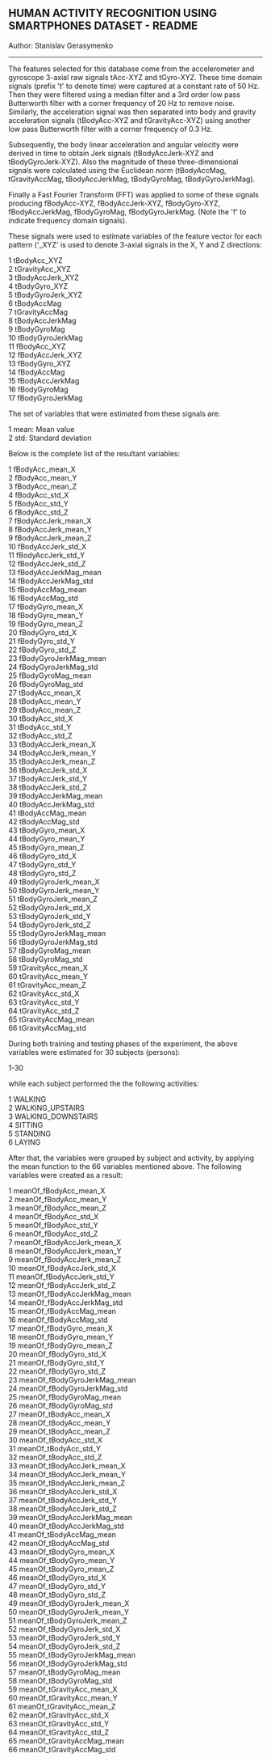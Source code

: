 ## HUMAN ACTIVITY RECOGNITION USING SMARTPHONES DATASET - README
Author: Stanislav Gerasymenko


---
The features selected for this database come from the accelerometer and gyroscope 3-axial raw signals tAcc-XYZ and tGyro-XYZ. These time domain signals (prefix 't' to denote time) were captured at a constant rate of 50 Hz. Then they were filtered using a median filter and a 3rd order low pass Butterworth filter with a corner frequency of 20 Hz to remove noise. Similarly, the acceleration signal was then separated into body and gravity acceleration signals (tBodyAcc-XYZ and tGravityAcc-XYZ) using another low pass Butterworth filter with a corner frequency of 0.3 Hz.  
  
Subsequently, the body linear acceleration and angular velocity were derived in time to obtain Jerk signals (tBodyAccJerk-XYZ and tBodyGyroJerk-XYZ). Also the magnitude of these three-dimensional signals were calculated using the Euclidean norm (tBodyAccMag, tGravityAccMag, tBodyAccJerkMag, tBodyGyroMag, tBodyGyroJerkMag).  
  
Finally a Fast Fourier Transform (FFT) was applied to some of these signals producing fBodyAcc-XYZ, fBodyAccJerk-XYZ, fBodyGyro-XYZ, fBodyAccJerkMag, fBodyGyroMag, fBodyGyroJerkMag. (Note the 'f' to indicate frequency domain signals).  
  
These signals were used to estimate variables of the feature vector for each pattern ('_XYZ' is used to denote 3-axial signals in the X, Y and Z directions:

1       tBodyAcc_XYZ  
2	tGravityAcc_XYZ  
3	tBodyAccJerk_XYZ  
4	tBodyGyro_XYZ  
5	tBodyGyroJerk_XYZ  
6	tBodyAccMag  
7	tGravityAccMag  
8	tBodyAccJerkMag  
9	tBodyGyroMag  
10	tBodyGyroJerkMag  
11	fBodyAcc_XYZ  
12	fBodyAccJerk_XYZ  
13	fBodyGyro_XYZ  
14	fBodyAccMag  
15	fBodyAccJerkMag  
16	fBodyGyroMag  
17	fBodyGyroJerkMag  
  
  
  
The set of variables that were estimated from these signals are:  
  
1       mean: Mean value  
2       std: Standard deviation  
  
  
  
Below is the complete list of the resultant variables:  
  
1       fBodyAcc_mean_X  
2	fBodyAcc_mean_Y  
3	fBodyAcc_mean_Z  
4	fBodyAcc_std_X  
5	fBodyAcc_std_Y  
6	fBodyAcc_std_Z  
7	fBodyAccJerk_mean_X  
8	fBodyAccJerk_mean_Y  
9	fBodyAccJerk_mean_Z  
10	fBodyAccJerk_std_X  
11	fBodyAccJerk_std_Y  
12	fBodyAccJerk_std_Z  
13	fBodyAccJerkMag_mean  
14	fBodyAccJerkMag_std  
15	fBodyAccMag_mean  
16	fBodyAccMag_std  
17	fBodyGyro_mean_X  
18	fBodyGyro_mean_Y  
19	fBodyGyro_mean_Z  
20	fBodyGyro_std_X  
21	fBodyGyro_std_Y  
22	fBodyGyro_std_Z  
23	fBodyGyroJerkMag_mean  
24	fBodyGyroJerkMag_std  
25	fBodyGyroMag_mean  
26	fBodyGyroMag_std  
27	tBodyAcc_mean_X  
28	tBodyAcc_mean_Y  
29	tBodyAcc_mean_Z  
30	tBodyAcc_std_X  
31	tBodyAcc_std_Y  
32	tBodyAcc_std_Z  
33	tBodyAccJerk_mean_X  
34	tBodyAccJerk_mean_Y  
35	tBodyAccJerk_mean_Z  
36	tBodyAccJerk_std_X  
37	tBodyAccJerk_std_Y  
38	tBodyAccJerk_std_Z  
39	tBodyAccJerkMag_mean  
40	tBodyAccJerkMag_std  
41	tBodyAccMag_mean  
42	tBodyAccMag_std  
43	tBodyGyro_mean_X  
44	tBodyGyro_mean_Y  
45	tBodyGyro_mean_Z  
46	tBodyGyro_std_X  
47	tBodyGyro_std_Y  
48	tBodyGyro_std_Z  
49	tBodyGyroJerk_mean_X  
50	tBodyGyroJerk_mean_Y  
51	tBodyGyroJerk_mean_Z  
52	tBodyGyroJerk_std_X  
53	tBodyGyroJerk_std_Y  
54	tBodyGyroJerk_std_Z  
55	tBodyGyroJerkMag_mean  
56	tBodyGyroJerkMag_std  
57	tBodyGyroMag_mean  
58	tBodyGyroMag_std  
59	tGravityAcc_mean_X  
60	tGravityAcc_mean_Y  
61	tGravityAcc_mean_Z  
62	tGravityAcc_std_X  
63	tGravityAcc_std_Y  
64	tGravityAcc_std_Z  
65	tGravityAccMag_mean  
66	tGravityAccMag_std  
  
  
  
During both training and testing phases of the experiment, the above variables were estimated for 30 subjects (persons):  
  
1-30  
  
  
  
while each subject performed the the following activities:  
  
1       WALKING  
2	WALKING_UPSTAIRS  
3	WALKING_DOWNSTAIRS  
4	SITTING  
5	STANDING  
6	LAYING  
  
  
  
After that, the variables were grouped by subject and activity, by applying the mean function to the 66 variables mentioned above. The following variables were created as a result:  
  
1       meanOf_fBodyAcc_mean_X  
2	meanOf_fBodyAcc_mean_Y  
3	meanOf_fBodyAcc_mean_Z  
4	meanOf_fBodyAcc_std_X  
5	meanOf_fBodyAcc_std_Y  
6	meanOf_fBodyAcc_std_Z  
7	meanOf_fBodyAccJerk_mean_X  
8	meanOf_fBodyAccJerk_mean_Y  
9	meanOf_fBodyAccJerk_mean_Z  
10	meanOf_fBodyAccJerk_std_X  
11	meanOf_fBodyAccJerk_std_Y  
12	meanOf_fBodyAccJerk_std_Z  
13	meanOf_fBodyAccJerkMag_mean  
14	meanOf_fBodyAccJerkMag_std  
15	meanOf_fBodyAccMag_mean  
16	meanOf_fBodyAccMag_std  
17	meanOf_fBodyGyro_mean_X  
18	meanOf_fBodyGyro_mean_Y  
19	meanOf_fBodyGyro_mean_Z  
20	meanOf_fBodyGyro_std_X  
21	meanOf_fBodyGyro_std_Y  
22	meanOf_fBodyGyro_std_Z  
23	meanOf_fBodyGyroJerkMag_mean  
24	meanOf_fBodyGyroJerkMag_std  
25	meanOf_fBodyGyroMag_mean  
26	meanOf_fBodyGyroMag_std  
27	meanOf_tBodyAcc_mean_X  
28	meanOf_tBodyAcc_mean_Y  
29	meanOf_tBodyAcc_mean_Z  
30	meanOf_tBodyAcc_std_X  
31	meanOf_tBodyAcc_std_Y  
32	meanOf_tBodyAcc_std_Z  
33	meanOf_tBodyAccJerk_mean_X  
34	meanOf_tBodyAccJerk_mean_Y  
35	meanOf_tBodyAccJerk_mean_Z  
36	meanOf_tBodyAccJerk_std_X  
37	meanOf_tBodyAccJerk_std_Y  
38	meanOf_tBodyAccJerk_std_Z  
39	meanOf_tBodyAccJerkMag_mean  
40	meanOf_tBodyAccJerkMag_std  
41	meanOf_tBodyAccMag_mean  
42	meanOf_tBodyAccMag_std  
43	meanOf_tBodyGyro_mean_X  
44	meanOf_tBodyGyro_mean_Y  
45	meanOf_tBodyGyro_mean_Z  
46	meanOf_tBodyGyro_std_X  
47	meanOf_tBodyGyro_std_Y  
48	meanOf_tBodyGyro_std_Z  
49	meanOf_tBodyGyroJerk_mean_X  
50	meanOf_tBodyGyroJerk_mean_Y  
51	meanOf_tBodyGyroJerk_mean_Z  
52	meanOf_tBodyGyroJerk_std_X  
53	meanOf_tBodyGyroJerk_std_Y  
54	meanOf_tBodyGyroJerk_std_Z  
55	meanOf_tBodyGyroJerkMag_mean  
56	meanOf_tBodyGyroJerkMag_std  
57	meanOf_tBodyGyroMag_mean  
58	meanOf_tBodyGyroMag_std  
59	meanOf_tGravityAcc_mean_X  
60	meanOf_tGravityAcc_mean_Y  
61	meanOf_tGravityAcc_mean_Z  
62	meanOf_tGravityAcc_std_X  
63	meanOf_tGravityAcc_std_Y  
64	meanOf_tGravityAcc_std_Z  
65	meanOf_tGravityAccMag_mean  
66	meanOf_tGravityAccMag_std  
  
  
  